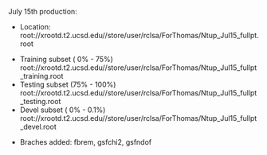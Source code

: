 July 15th production:
* Location: root://xrootd.t2.ucsd.edu//store/user/rclsa/ForThomas/Ntup_Jul15_fullpt.root
 - Training subset ( 0% -  75%) root://xrootd.t2.ucsd.edu//store/user/rclsa/ForThomas/Ntup_Jul15_fullpt_training.root
 - Testing subset  (75% - 100%) root://xrootd.t2.ucsd.edu//store/user/rclsa/ForThomas/Ntup_Jul15_fullpt_testing.root
 - Devel subset    ( 0% - 0.1%) root://xrootd.t2.ucsd.edu//store/user/rclsa/ForThomas/Ntup_Jul15_fullpt_devel.root
* Braches added: fbrem, gsfchi2, gsfndof
